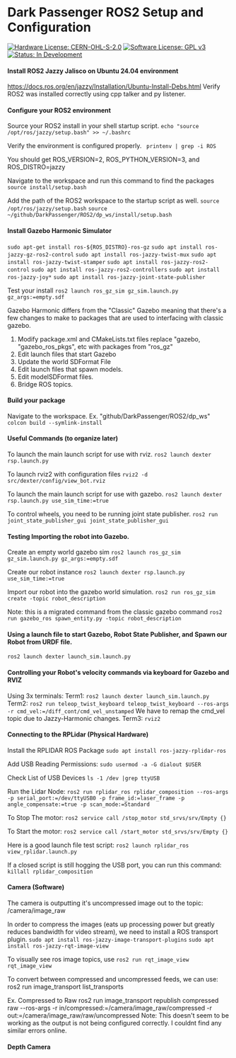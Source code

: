 # Dark Passenger ROS2 Setup and Configuration

[![Hardware License: CERN-OHL-S-2.0](https://img.shields.io/badge/Hardware%20License-CERN--OHL--S--2.0-lightgrey.svg)](https://ohwr.org/cern_ohl_s_v2.txt)
[![Software License: GPL v3](https://img.shields.io/badge/Software%20License-GPLv3-blue.svg)](https://www.gnu.org/licenses/gpl-3.0)
[![Status: In Development](https://img.shields.io/badge/Status-In%20Development-yellow.svg)]()

#### Install ROS2 Jazzy Jalisco on Ubuntu 24.04 environment
https://docs.ros.org/en/jazzy/Installation/Ubuntu-Install-Debs.html
Verify ROS2 was installed correctly using cpp talker and py listener.

#### Configure your ROS2 environment
Source your ROS2 install in your shell startup script.
```echo "source /opt/ros/jazzy/setup.bash" >> ~/.bashrc```

Verify the environment is configured properly.
``` printenv | grep -i ROS```

You should get ROS_VERSION=2, ROS_PYTHON_VERSION=3, and ROS_DISTRO=jazzy

Navigate to the workspace and run this command to find the packages
```source install/setup.bash```

Add the path of the ROS2 workspace to the startup script as well.
```source /opt/ros/jazzy/setup.bash```
```source ~/github/DarkPassenger/ROS2/dp_ws/install/setup.bash```

#### Install Gazebo Harmonic Simulator
```sudo apt-get install ros-${ROS_DISTRO}-ros-gz```
```sudo apt install ros-jazzy-gz-ros2-control```
```sudo apt install ros-jazzy-twist-mux```
```sudo apt install ros-jazzy-twist-stamper```
```sudo apt install ros-jazzy-ros2-control```
```sudo apt install ros-jazzy-ros2-controllers```
```sudo apt install ros-jazzy-joy*```
```sudo apt install ros-jazzy-joint-state-publisher```



Test your install
```ros2 launch ros_gz_sim gz_sim.launch.py gz_args:=empty.sdf```

Gazebo Harmonic differs from the "Classic" Gazebo meaning that there's a few changes to make to packages that are used to interfacing with classic gazebo.
1. Modify package.xml and CMakeLists.txt files replace "gazebo, "gazebo_ros_pkgs", etc with packages from "ros_gz"
2. Edit launch files that start Gazebo
3. Update the world SDFormat File
4. Edit launch files that spawn models.
5. Edit modelSDFormat files.
6. Bridge ROS topics.

#### Build your package
Navigate to the workspace. Ex. "github/DarkPassenger/ROS2/dp_ws"
```colcon build --symlink-install```

#### Useful Commands (to organize later)
To launch the main launch script for use with rviz.
```ros2 launch dexter rsp.launch.py ```

To launch rviz2 with configuration files
```rviz2 -d src/dexter/config/view_bot.rviz```

To launch the main launch script for use with gazebo.
```ros2 launch dexter rsp.launch.py use_sim_time:=true```


To control wheels, you need to be running joint state publisher.
```ros2 run joint_state_publisher_gui joint_state_publisher_gui```



#### Testing Importing the robot into Gazebo.
Create an empty world gazebo sim
```ros2 launch ros_gz_sim gz_sim.launch.py gz_args:=empty.sdf```

Create our robot instance
```ros2 launch dexter rsp.launch.py use_sim_time:=true```

Import our robot into the gazebo world simulation.
```ros2 run ros_gz_sim create -topic robot_description```

Note: this is a migrated command from the classic gazebo command ```ros2 run gazebo_ros spawn_entity.py -topic robot_description```


#### Using a launch file to start Gazebo, Robot State Publisher, and Spawn our Robot from URDF file.
```ros2 launch dexter launch_sim.launch.py```



#### Controlling your Robot's velocity commands via keyboard for Gazebo and RVIZ
Using 3x terminals:
Term1: ```ros2 launch dexter launch_sim.launch.py```
Term2: ```ros2 run teleop_twist_keyboard teleop_twist_keyboard --ros-args -r cmd_vel:=/diff_cont/cmd_vel_unstamped```
We have to remap the cmd_vel topic due to Jazzy-Harmonic changes.
Term3: ```rviz2```


#### Connecting to the RPLidar (Physical Hardware)
Install the RPLIDAR ROS Package
```sudo apt install ros-jazzy-rplidar-ros```

Add USB Reading Permissions:
```sudo usermod -a -G dialout $USER```

Check List of USB Devices
```ls -1 /dev |grep ttyUSB```

Run the Lidar Node:
```ros2 run rplidar_ros rplidar_composition --ros-args -p serial_port:=/dev/ttyUSB0 -p frame_id:=laser_frame -p angle_compensate:=true -p scan_mode:=Standard```

To Stop The motor:
```ros2 service call /stop_motor std_srvs/srv/Empty {}```

To Start the motor:
```ros2 service call /start_motor std_srvs/srv/Empty {}```


Here is a good launch file test script:
```ros2 launch rplidar_ros view_rplidar.launch.py```

If a closed script is still hogging the USB port, you can run this command:
```killall rplidar_composition```


#### Camera (Software)
The camera is outputting it's uncompressed image out to the topic: /camera/image_raw

In order to compress the images (eats up processing power but greatly reduces bandwidth for video stream), we need to install a ROS transport plugin.
```sudo apt install ros-jazzy-image-transport-plugins```
```sudo apt install ros-jazzy-rqt-image-view```

To visually see ros image topics, use ```ros2 run rqt_image_view  rqt_image_view```

To convert between compressed and uncompressed feeds, we can use:
ros2 run image_transport list_transports

Ex. Compressed to Raw
ros2 run image_transport republish compressed raw --ros-args -r in/compressed:=/camera/image_raw/compressed -r out:=/camera/image_raw/raw/uncompressed
Note: This doesn't seem to be working as the output is not being configured correctly. I couldnt find any similar errors online.


#### Depth Camera
